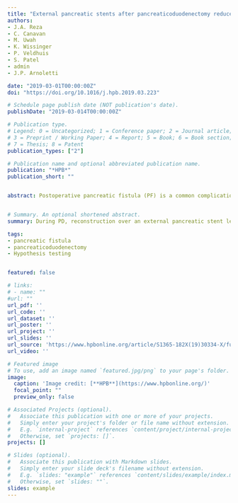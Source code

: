 ```yaml
---
title: "External pancreatic stents after pancreaticoduodenectomy reduce pancreatic fistula rates and severity"
authors:
- J.A. Reza
- C. Canavan
- M. Uwah
- K. Wissinger
- P. Veldhuis
- S. Patel
- admin
- J.P. Arnoletti

date: "2019-03-01T00:00:00Z"
doi: "https://doi.org/10.1016/j.hpb.2019.03.223"

# Schedule page publish date (NOT publication's date).
publishDate: "2019-03-014T00:00:00Z"

# Publication type.
# Legend: 0 = Uncategorized; 1 = Conference paper; 2 = Journal article;
# 3 = Preprint / Working Paper; 4 = Report; 5 = Book; 6 = Book section;
# 7 = Thesis; 8 = Patent
publication_types: ["2"]

# Publication name and optional abbreviated publication name.
publication: "*HPB*"
publication_short: ""


abstract: Postoperative pancreatic fistula (PF) is a common complication after pancreaticoduodenectomy (PD). Additional interventions to decrease incidence of PF may add cost and procedural risk to patients with variable Results. The purpose of this study is to evaluate the impact of routine pancreatico-jejunostomy reconstruction over external pancreatic stent on PF rates and severity after PD.


# Summary. An optional shortened abstract.
summary: During PD, reconstruction over an external pancreatic stent led to very low PF incidence with no significant difference observed in severity between patients with PDAC and other high fistula risk pathologies. Routine external pancreatic stent placement after PD, regardless of PF risk, may reduce incidence of PF and need for additional interventions.

tags:
- pancreatic fistula
- pancreaticoduodenectomy
- Hypothesis testing


featured: false

# links:
# - name: ""
#url: ""
url_pdf: ''
url_code: ''
url_dataset: ''
url_poster: ''
url_project: ''
url_slides: ''
url_source: 'https://www.hpbonline.org/article/S1365-182X(19)30334-X/fulltext'
url_video: ''

# Featured image
# To use, add an image named `featured.jpg/png` to your page's folder. 
image:
  caption: 'Image credit: [**HPB**](https://www.hpbonline.org/)'
  focal_point: ""
  preview_only: false

# Associated Projects (optional).
#   Associate this publication with one or more of your projects.
#   Simply enter your project's folder or file name without extension.
#   E.g. `internal-project` references `content/project/internal-project/index.md`.
#   Otherwise, set `projects: []`.
projects: []

# Slides (optional).
#   Associate this publication with Markdown slides.
#   Simply enter your slide deck's filename without extension.
#   E.g. `slides: "example"` references `content/slides/example/index.md`.
#   Otherwise, set `slides: ""`.
slides: example
---
```





